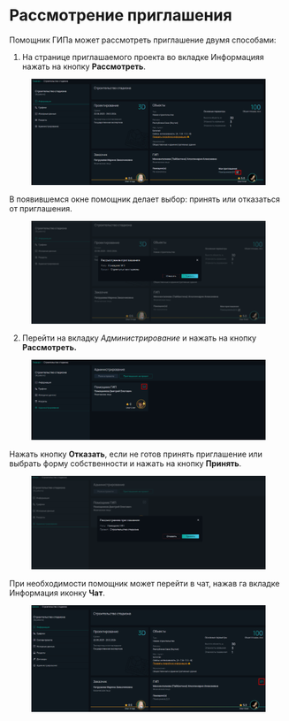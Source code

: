 # Рассмотрение приглашения

Помощник ГИПа может рассмотреть приглашение двумя способами:

1. На странице приглашаемого проекта во вкладке Информацияя нажать на кнопку **Рассмотреть**.

<figure><img src="../../.gitbook/assets/image (136).png" alt=""><figcaption></figcaption></figure>

В появившемся окне помощник делает выбор: принять или отказаться от приглашения.

<figure><img src="../../.gitbook/assets/image (137).png" alt=""><figcaption></figcaption></figure>

2. Перейти на вкладку _Администрирование_ и нажать на кнопку **Рассмотреть.**

<figure><img src="../../.gitbook/assets/image (138).png" alt=""><figcaption></figcaption></figure>

Нажать кнопку **Отказать**, если не готов принять приглашение или выбрать форму собственности и нажать на кнопку **Принять**.

<figure><img src="../../.gitbook/assets/image (139).png" alt=""><figcaption></figcaption></figure>

При необходимости помощник может перейти в чат, нажав га вкладке Информация иконку **Чат**.

<figure><img src="../../.gitbook/assets/image (140).png" alt=""><figcaption></figcaption></figure>
